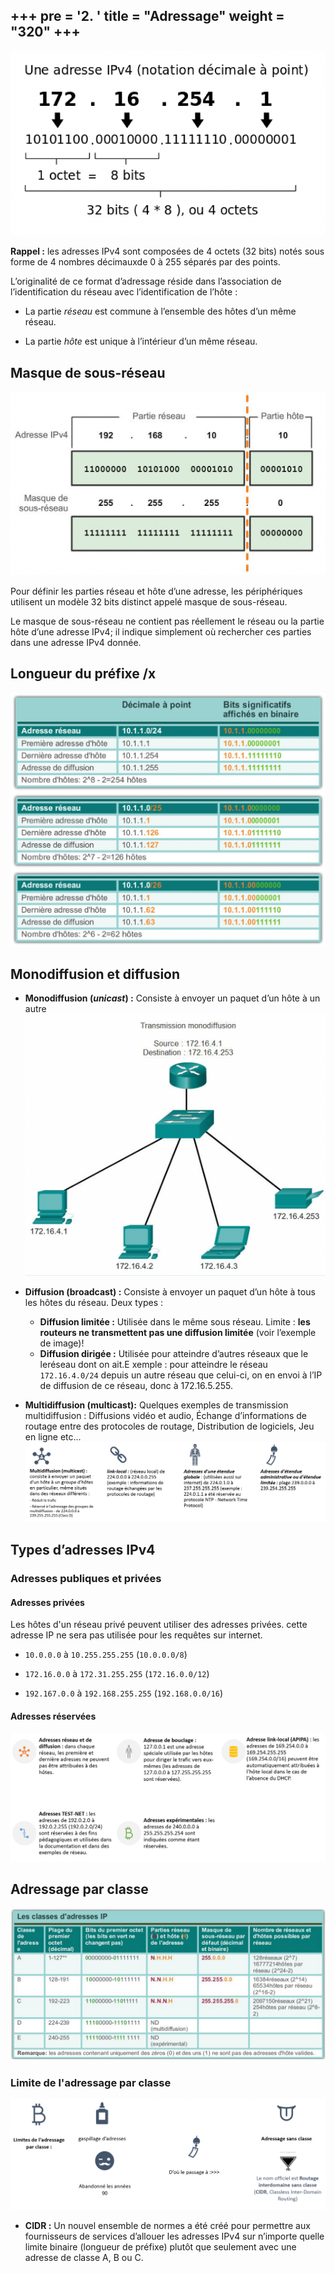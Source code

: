+++
pre = '<b>2. </b>'
title = "Adressage"
weight = "320"
+++
-------------------

![Format d'une adresse IP](../images/32-1.png)

**Rappel :** les adresses IPv4 sont composées de 4 octets (32 bits) notés sous forme de 4 nombres décimauxde 0 à 255 séparés par des points.

L’originalité de ce format d’adressage réside dans l’association de l’identification du réseau avec l’identification de l’hôte :

+ La partie *réseau* est commune à l’ensemble des hôtes d’un même réseau.

+ La partie *hôte* est unique à l’intérieur d’un même réseau.

## Masque de sous-réseau

![Masque de sous-réseau](../images/32-2.png)

Pour définir les parties réseau et hôte d’une adresse, les périphériques utilisent un modèle 32 bits distinct appelé masque de sous-réseau.

Le masque de sous-réseau ne contient pas réellement le réseau ou la partie hôte d’une adresse IPv4; il indique simplement où rechercher ces parties dans une adresse IPv4 donnée.

## Longueur du préfixe /x

![Préfixe](../images/32-3.png)

## Monodiffusion et diffusion

+ **Monodiffusion (*unicast*) :** Consiste à envoyer un paquet d’un hôte à un autre
![Monodiffusion](../images/32-4.png)

+ **Diffusion (broadcast) :** Consiste à envoyer un paquet d’un hôte à tous les hôtes du réseau. Deux types :
    + **Diffusion limitée :** Utilisée dans le même sous réseau. Limite : **les routeurs ne transmettent pas une diffusion limitée** (voir l’exemple de image)!
    + **Diffusion dirigée :** Utilisée pour atteindre d’autres réseaux que le leréseau dont on ait.E xemple : pour atteindre le réseau `172.16.4.0/24` depuis un autre réseau que celui-ci, on en envoi à l’IP de diffusion de ce réseau, donc à 172.16.5.255.

+ **Multidiffusion  (multicast):** Quelques exemples de transmission multidiffusion : Diffusions vidéo et audio, Échange d’informations de routage entre des protocoles de routage, Distribution de logiciels, Jeu en ligne etc...
![Mutlidiffusion](../images/32-10.png)

## Types d’adresses IPv4
### Adresses publiques et privées
#### Adresses privées
Les hôtes d'un réseau privé peuvent utiliser des adresses privées. cette adresse IP ne sera pas utilisée pour les requêtes sur internet.

+ `10.0.0.0` à `10.255.255.255` (`10.0.0.0/8`)

+ `172.16.0.0` à `172.31.255.255` (`172.16.0.0/12`)

+ `192.167.0.0` à `192.168.255.255` (`192.168.0.0/16`)

<!-- ### Adresses d’un espace d’adressage partagé
Ne sont pas globalement routables

Destinées uniquement à un usage dans les réseaux des fournisseurs de services.

Bloc d’adresses: 100.64.0.0/10 -->

#### Adresses réservées
![Adresses IP réservées](../images/32-7.png)

## Adressage par classe
![Adressage IP par classe](../images/32-8.png)

### Limite de l'adressage par classe
![Limite adressage IP par classe](../images/32-9.png)

+ **CIDR :** Un nouvel ensemble de normes a été créé pour permettre aux fournisseurs de services d’allouer les adresses IPv4 sur n’importe quelle limite binaire (longueur de préfixe) plutôt que seulement avec une adresse de classe A, B ou C.